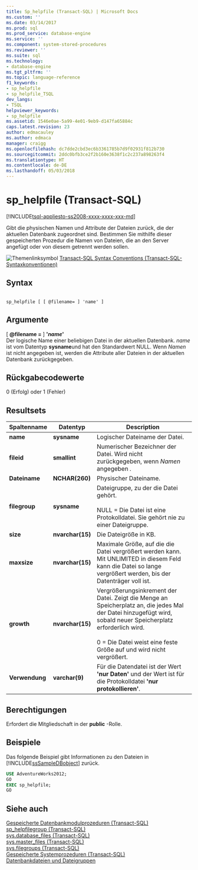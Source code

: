 ```yaml
---
title: Sp_helpfile (Transact-SQL) | Microsoft Docs
ms.custom: ''
ms.date: 03/14/2017
ms.prod: sql
ms.prod_service: database-engine
ms.service: ''
ms.component: system-stored-procedures
ms.reviewer: ''
ms.suite: sql
ms.technology:
- database-engine
ms.tgt_pltfrm: ''
ms.topic: language-reference
f1_keywords:
- sp_helpfile
- sp_helpfile_TSQL
dev_langs:
- TSQL
helpviewer_keywords:
- sp_helpfile
ms.assetid: 1546e0ae-5a99-4e01-9eb9-d147fa65884c
caps.latest.revision: 23
author: edmacauley
ms.author: edmaca
manager: craigg
ms.openlocfilehash: dc7dde2cbd3ec6b3361785b7d9f02931f812b730
ms.sourcegitcommit: 2ddc0bfb3ce2f2b160e3638f1c2c237a898263f4
ms.translationtype: HT
ms.contentlocale: de-DE
ms.lasthandoff: 05/03/2018
---
```

# <a name="sphelpfile-transact-sql"></a>sp_helpfile (Transact-SQL)
[!INCLUDE[tsql-appliesto-ss2008-xxxx-xxxx-xxx-md](../../includes/tsql-appliesto-ss2008-xxxx-xxxx-xxx-md.md)]

  Gibt die physischen Namen und Attribute der Dateien zurück, die der aktuellen Datenbank zugeordnet sind. Bestimmen Sie mithilfe dieser gespeicherten Prozedur die Namen von Dateien, die an den Server angefügt oder von diesem getrennt werden sollen.  
  
 ![Themenlinksymbol](../../database-engine/configure-windows/media/topic-link.gif "Topic link icon") [Transact-SQL Syntax Conventions (Transact-SQL-Syntaxkonventionen)](../../t-sql/language-elements/transact-sql-syntax-conventions-transact-sql.md)  
  
## <a name="syntax"></a>Syntax  
  
```  
  
sp_helpfile [ [ @filename= ] 'name' ]  
```  
  
## <a name="arguments"></a>Argumente  
 [ **@filename =** ] **'***name***'**  
 Der logische Name einer beliebigen Datei in der aktuellen Datenbank. *name* ist vom Datentyp **sysname**und hat den Standardwert NULL. Wenn *Namen* ist nicht angegeben ist, werden die Attribute aller Dateien in der aktuellen Datenbank zurückgegeben.  
  
## <a name="return-code-values"></a>Rückgabecodewerte  
 0 (Erfolg) oder 1 (Fehler)  
  
## <a name="result-sets"></a>Resultsets  
  
|Spaltenname|Datentyp|Description|  
|-----------------|---------------|-----------------|  
|**name**|**sysname**|Logischer Dateiname der Datei.|  
|**fileid**|**smallint**|Numerischer Bezeichner der Datei. Wird nicht zurückgegeben, wenn *Namen* angegeben *.*|  
|**Dateiname**|**NCHAR(260)**|Physischer Dateiname.|  
|**filegroup**|**sysname**|Dateigruppe, zu der die Datei gehört.<br /><br /> NULL = Die Datei ist eine Protokolldatei. Sie gehört nie zu einer Dateigruppe.|  
|**size**|**nvarchar(15)**|Die Dateigröße in KB.|  
|**maxsize**|**nvarchar(15)**|Maximale Größe, auf die die Datei vergrößert werden kann. Mit UNLIMITED in diesem Feld kann die Datei so lange vergrößert werden, bis der Datenträger voll ist.|  
|**growth**|**nvarchar(15)**|Vergrößerungsinkrement der Datei. Zeigt die Menge an Speicherplatz an, die jedes Mal der Datei hinzugefügt wird, sobald neuer Speicherplatz erforderlich wird.<br /><br /> 0 = Die Datei weist eine feste Größe auf und wird nicht vergrößert.|  
|**Verwendung**|**varchar(9)**|Für die Datendatei ist der Wert **'nur Daten'** und der Wert ist für die Protokolldatei **'nur protokollieren'**.|  
  
## <a name="permissions"></a>Berechtigungen  
 Erfordert die Mitgliedschaft in der **public** -Rolle.  
  
## <a name="examples"></a>Beispiele  
 Das folgende Beispiel gibt Informationen zu den Dateien in [!INCLUDE[ssSampleDBobject](../../includes/sssampledbobject-md.md)] zurück.  
  
```sql  
USE AdventureWorks2012;  
GO  
EXEC sp_helpfile;  
GO  
```  
  
## <a name="see-also"></a>Siehe auch  
 [Gespeicherte Datenbankmodulprozeduren &#40;Transact-SQL&#41;](../../relational-databases/system-stored-procedures/database-engine-stored-procedures-transact-sql.md)   
 [sp_helpfilegroup &#40;Transact-SQL&#41;](../../relational-databases/system-stored-procedures/sp-helpfilegroup-transact-sql.md)   
 [sys.database_files &#40;Transact-SQL&#41;](../../relational-databases/system-catalog-views/sys-database-files-transact-sql.md)   
 [sys.master_files &#40;Transact-SQL&#41;](../../relational-databases/system-catalog-views/sys-master-files-transact-sql.md)   
 [sys.filegroups &#40;Transact-SQL&#41;](../../relational-databases/system-catalog-views/sys-filegroups-transact-sql.md)   
 [Gespeicherte Systemprozeduren &#40;Transact-SQL&#41;](../../relational-databases/system-stored-procedures/system-stored-procedures-transact-sql.md)   
 [Datenbankdateien und Dateigruppen](../../relational-databases/databases/database-files-and-filegroups.md)  
  
  
